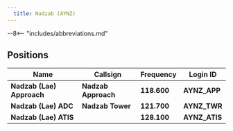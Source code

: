 ```yaml
---
  title: Nadzab (AYNZ)
---
```


--8<-- "includes/abbreviations.md"

## Positions

| Name                    | Callsign         | Frequency | Login ID    |
| ----------------------- | --------- | ---------------- | --------- |
| **Nadzab (Lae) Approach**	| **Nadzab Approach** | **118.600** | **AYNZ_APP** | 
| **Nadzab (Lae) ADC**	| **Nadzab Tower**	| **121.700** | **AYNZ_TWR** | 
| **Nadzab (Lae) ATIS** | | **128.100** | **AYNZ_ATIS**	| 
